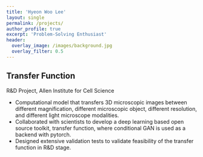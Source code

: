```yaml
---
title: 'Hyeon Woo Lee'
layout: single
permalink: /projects/
author_profile: true
excerpt: 'Problem-Solving Enthusiast'
header:
  overlay_image: /images/background.jpg
  overlay_filter: 0.5
---
```


## Transfer Function
R&D Project, Allen Institute for Cell Science
- Computational model that transfers 3D microscopic images between different magnification, different
microscopic object, different resolution, and different light microscope modalities.
- Collaborated with scientists to develop a deep learning based open source toolkit, transfer function, where
conditional GAN is used as a backend with pytorch.
- Designed extensive validation tests to validate feasibility of the transfer function in R&D stage.